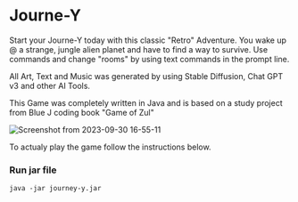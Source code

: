 # Journe-Y

Start your Journe-Y today with this classic "Retro" Adventure.
You wake up @ a strange, jungle alien planet and have to find a way to survive.
Use commands and change "rooms" by using text commands in the prompt line.

All Art, Text and Music was generated by using Stable Diffusion, Chat GPT v3 and other AI Tools.

This Game was completely written in Java and is based on a study project from Blue J coding book "Game of Zul"

![Screenshot from 2023-09-30 16-55-11](https://github.com/TahroO/Journe-Y/assets/115874178/741c21bb-bf3e-45b5-b96b-07709d811d4a)

To actualy play the game follow the instructions below.

### Run jar file

`java -jar journey-y.jar`
